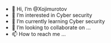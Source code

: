 - 👋 Hi, I’m @Xojimurotov
- 👀 I’m interested in Cyber security
- 🌱 I’m currently learning  Cyber security
- 💞️ I’m looking to collaborate on ...
- 📫 How to reach me ...

<!---
Xojimurotov/Xojimurotov is a ✨ special ✨ repository because its `README.md` (this file) appears on your GitHub profile.
You can click the Preview link to take a look at your changes.
--->
